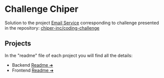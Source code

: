 # Challenge Chiper

Solution to the project [Email Service](https://github.com/chiper-inc/coding-challenge#email-service) corresponding to
challenge presented in the repository: [chiper-inc/coding-challenge](https://github.com/chiper-inc/coding-challenge)

## Projects

In the "readme" file of each project you will find all the details:

- Backend [Readme &#x279c;](./backend/)
- Frontend [Readme &#x279c;](./frontend/)
